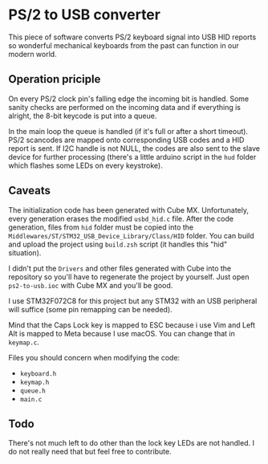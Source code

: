 # PS/2 to USB converter

This piece of software converts PS/2 keyboard signal into USB HID reports so
wonderful mechanical keyboards from the past can function in our modern world.

## Operation priciple

On every PS/2 clock pin's falling edge the incoming bit is handled. Some sanity
checks are performed on the incoming data and if everything is alright,
the 8-bit keycode is put into a queue.

In the main loop the queue is handled (if it's full or after a short timeout).
PS/2 scancodes are mapped onto corresponding USB codes and a HID report is sent.
If I2C handle is not NULL, the codes are also sent to the slave device for
further processing (there's a little arduino script in the `hud` folder which
flashes some LEDs on every keystroke).

## Caveats

The initialization code has been generated with Cube MX. Unfortunately, every
generation erases the modified `usbd_hid.c` file. After the code generation,
files from `hid` folder must be copied into the
`Middlewares/ST/STM32_USB_Device_Library/Class/HID` folder.
You can build and upload the project using `build.zsh` script (it handles
this "hid" situation).

I didn't put the `Drivers` and other files generated with Cube into the
repository so you'll have to regenerate the project by yourself. Just open
`ps2-to-usb.ioc` with Cube MX and you'll be good.

I use STM32F072C8 for this project but any STM32 with an USB peripheral will
suffice (some pin remapping can be needed).

Mind that the Caps Lock key is mapped to ESC because i use Vim and Left Alt
is mapped to Meta because I use macOS. You can change that in `keymap.c`.

Files you should concern when modifying the code:
* `keyboard.h`
* `keymap.h`
* `queue.h`
* `main.c`

## Todo

There's not much left to do other than the lock key LEDs are not handled.
I do not really need that but feel free to contribute.
